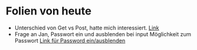 # Folien von heute
- Unterschied von Get vs Post, hatte mich interessiert. [Link](https://www.w3schools.com/tags/ref_httpmethods.asp)
- Frage an Jan, Passwort ein und ausblenden bei input Möglichkeit zum Passwort [Link  für Password ein/ausblenden](https://www.w3schools.com/howto/howto_js_toggle_password.asp)
